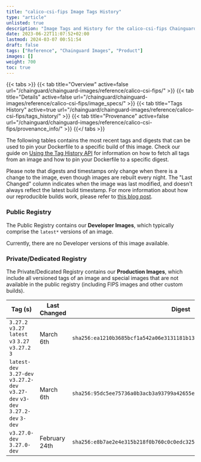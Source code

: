 ```yaml
---
title: "calico-csi-fips Image Tags History"
type: "article"
unlisted: true
description: "Image Tags and History for the calico-csi-fips Chainguard Image"
date: 2023-06-22T11:07:52+02:00
lastmod: 2024-03-07 00:51:54
draft: false
tags: ["Reference", "Chainguard Images", "Product"]
images: []
weight: 700
toc: true
---
```


{{< tabs >}}
{{< tab title="Overview" active=false url="/chainguard/chainguard-images/reference/calico-csi-fips/" >}}
{{< tab title="Details" active=false url="/chainguard/chainguard-images/reference/calico-csi-fips/image_specs/" >}}
{{< tab title="Tags History" active=true url="/chainguard/chainguard-images/reference/calico-csi-fips/tags_history/" >}}
{{< tab title="Provenance" active=false url="/chainguard/chainguard-images/reference/calico-csi-fips/provenance_info/" >}}
{{</ tabs >}}

The following tables contains the most recent tags and digests that can be used to pin your Dockerfile to a specific build of this image. Check our guide on [Using the Tag History API](/chainguard/chainguard-images/using-the-tag-history-api/) for information on how to fetch all tags from an image and how to pin your Dockerfile to a specific digest.

Please note that digests and timestamps only change when there is a change to the image, even though images are rebuilt every night. The "Last Changed" column indicates when the image was last modified, and doesn't always reflect the latest build timestamp. For more information about how our reproducible builds work, please refer to [this blog post](https://www.chainguard.dev/unchained/reproducing-chainguards-reproducible-image-builds).

### Public Registry
The Public Registry contains our **Developer Images**, which typically comprise the `latest*` versions of an image.

Currently, there are no Developer versions of this image available.

### Private/Dedicated Registry
The Private/Dedicated Registry contains our **Production Images**, which include all versioned tags of an image and special images that are not available in the public registry (including FIPS images and other custom builds).

| Tag (s)                                                                          | Last Changed  | Digest                                                                    |
|----------------------------------------------------------------------------------|---------------|---------------------------------------------------------------------------|
|  `3.27.2` `v3.27` `latest` `v3` `3.27` `v3.27.2` `3`                             | March 6th     | `sha256:ea1210b3685bcf1a542a06e3131181b13b63feb3413152f0f52b764608aa616c` |
|  `latest-dev` `3.27-dev` `v3.27.2-dev` `v3.27-dev` `v3-dev` `3.27.2-dev` `3-dev` | March 6th     | `sha256:95dc5ee75736a0b3acb3a93799a42655eaf4e130d2867a20a2e8f53c44660c3c` |
|  `v3.27.0-dev` `3.27.0-dev`                                                      | February 24th | `sha256:e8b7ae2e4e315b218f0b760c0c0edc32556cdf6d0a9e76a27f2f7e230e9125d0` |

